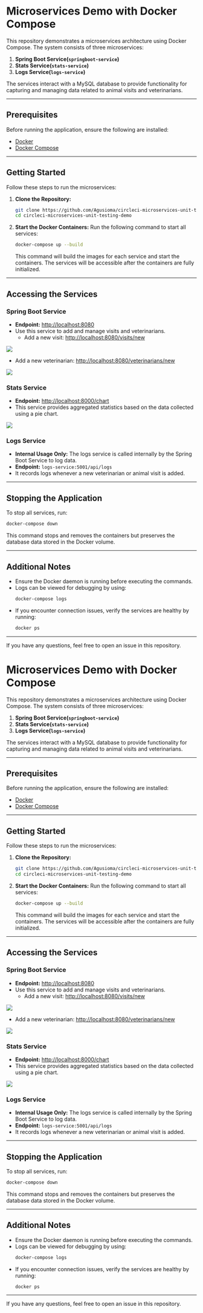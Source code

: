 # Microservices Demo with Docker Compose

This repository demonstrates a microservices architecture using Docker Compose. The system consists of three microservices:

1. **Spring Boot Service(`springboot-service`)**
2. **Stats Service(`stats-service`)**
3. **Logs Service(`logs-service`)**

The services interact with a MySQL database to provide functionality for capturing and managing data related to animal visits and veterinarians.

---

## Prerequisites

Before running the application, ensure the following are installed:

- [Docker](https://www.docker.com/)
- [Docker Compose](https://docs.docker.com/compose/)

---

## Getting Started

Follow these steps to run the microservices:

1. **Clone the Repository:**
   ```bash
   git clone https://github.com/Agusioma/circleci-microservices-unit-testing-demo.git
   cd circleci-microservices-unit-testing-demo
   ```

2. **Start the Docker Containers:**
   Run the following command to start all services:
   ```bash
   docker-compose up --build
   ```

   This command will build the images for each service and start the containers. The services will be accessible after the containers are fully initialized.

---

## Accessing the Services

### Spring Boot Service
- **Endpoint:** [http://localhost:8080](http://localhost:8080)
- Use this service to add and manage visits and veterinarians.
  - Add a new visit: [http://localhost:8080/visits/new](http://localhost:8080/visits/new)

![](visits.png)

  - Add a new veterinarian: [http://localhost:8080/veterinarians/new](http://localhost:8080/veterinarians/new)

  ![](vet.png)

### Stats Service
- **Endpoint:** [http://localhost:8000/chart](http://localhost:8000/chart)
- This service provides aggregated statistics based on the data collected using a pie chart.

![](chart.png)

### Logs Service
- **Internal Usage Only:** The logs service is called internally by the Spring Boot Service to log data.
- **Endpoint:** `logs-service:5001/api/logs`
- It records logs whenever a new veterinarian or animal visit is added.

---

## Stopping the Application

To stop all services, run:
```bash
docker-compose down
```

This command stops and removes the containers but preserves the database data stored in the Docker volume.

---

## Additional Notes

- Ensure the Docker daemon is running before executing the commands.
- Logs can be viewed for debugging by using:
  ```bash
  docker-compose logs
  ```
- If you encounter connection issues, verify the services are healthy by running:
  ```bash
  docker ps
  ```

---

If you have any questions, feel free to open an issue in this repository.

# Microservices Demo with Docker Compose

This repository demonstrates a microservices architecture using Docker Compose. The system consists of three microservices:

1. **Spring Boot Service(`springboot-service`)**
2. **Stats Service(`stats-service`)**
3. **Logs Service(`logs-service`)**

The services interact with a MySQL database to provide functionality for capturing and managing data related to animal visits and veterinarians.

---

## Prerequisites

Before running the application, ensure the following are installed:

- [Docker](https://www.docker.com/)
- [Docker Compose](https://docs.docker.com/compose/)

---

## Getting Started

Follow these steps to run the microservices:

1. **Clone the Repository:**
   ```bash
   git clone https://github.com/Agusioma/circleci-microservices-unit-testing-demo.git
   cd circleci-microservices-unit-testing-demo
   ```

2. **Start the Docker Containers:**
   Run the following command to start all services:
   ```bash
   docker-compose up --build
   ```

   This command will build the images for each service and start the containers. The services will be accessible after the containers are fully initialized.

---

## Accessing the Services

### Spring Boot Service
- **Endpoint:** [http://localhost:8080](http://localhost:8080)
- Use this service to add and manage visits and veterinarians.
  - Add a new visit: [http://localhost:8080/visits/new](http://localhost:8080/visits/new)

![](visits.png)

  - Add a new veterinarian: [http://localhost:8080/veterinarians/new](http://localhost:8080/veterinarians/new)

  ![](vet.png)

### Stats Service
- **Endpoint:** [http://localhost:8000/chart](http://localhost:8000/chart)
- This service provides aggregated statistics based on the data collected using a pie chart.

![](chart.png)

### Logs Service
- **Internal Usage Only:** The logs service is called internally by the Spring Boot Service to log data.
- **Endpoint:** `logs-service:5001/api/logs`
- It records logs whenever a new veterinarian or animal visit is added.

---

## Stopping the Application

To stop all services, run:
```bash
docker-compose down
```

This command stops and removes the containers but preserves the database data stored in the Docker volume.

---

## Additional Notes

- Ensure the Docker daemon is running before executing the commands.
- Logs can be viewed for debugging by using:
  ```bash
  docker-compose logs
  ```
- If you encounter connection issues, verify the services are healthy by running:
  ```bash
  docker ps
  ```

---

If you have any questions, feel free to open an issue in this repository.